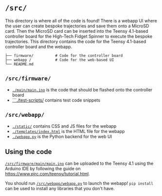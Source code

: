 # ```/src/``` 

This directory is where all of the code is found! There is a webapp UI where the user can create bespoke trajectories and save them onto a MicroSD card. Then the MicroSD card can be inserted into the Teensy 4.1-based controller board for the High-Tech Fidget Spinner to execute the bespoke trajectories. This directory contains the code for the Teensy 4.1-based controller board and the webapp. 

```
├── firmware/          # Code for the controller board 
├── webapp /           # Code for the web-based UI
└── README.md 
``` 

## ```/src/firmware/``` 
- [```./main/main.ino```](/src/firmware/main/main.ino) is the code that should be flashed onto the controller board 
- [```./test-scripts/](/src/firmware/test-scripts/) contains test code snippets 

## ```/src/webapp/``` 
- [```./static/```](/src/webapp/static/) contains CSS and JS files for the webapp 
- [```./templates/index.html```](/src/webapp/templates/index.html) is the HTML file for the webapp 
- [```./webapp.py```](/src/webapp/webapp.py) is the Python backend for the web UI 

## Using the code 

[```/src/firmware/main/main.ino```](/src/firmware/main/main.ino) can be uploaded to the Teensy 4.1 using the Arduino IDE by following the guide on https://www.pjrc.com/teensy/tutorial.html. 

You should run [```/src/webapp/webapp.py```](/src/webapp/webapp.py) to launch the webapp! ```pip install``` can be used to install any libraries that you don't have. 